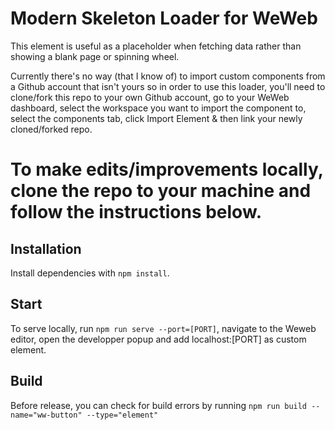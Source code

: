 # Modern Skeleton Loader for WeWeb

This element is useful as a placeholder when fetching data rather than showing a blank page or spinning wheel.

Currently there's no way (that I know of) to import custom components from a Github account that isn't yours so in order to use this loader, you'll need to clone/fork this repo to your own Github account, go to your WeWeb dashboard, select the workspace you want to import the component to, select the components tab, click Import Element & then link your newly cloned/forked repo. 

# To make edits/improvements locally, clone the repo to your machine and follow the instructions below.

## Installation

Install dependencies with `npm install`.

## Start

To serve locally, run `npm run serve --port=[PORT]`, navigate to the Weweb editor, open the developper popup and add localhost:[PORT] as custom element.

## Build

Before release, you can check for build errors by running `npm run build --name="ww-button" --type="element"`
